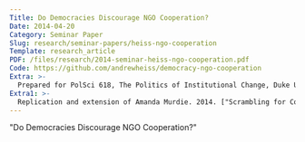 ```yaml
---
Title: Do Democracies Discourage NGO Cooperation?
Date: 2014-04-20
Category: Seminar Paper
Slug: research/seminar-papers/heiss-ngo-cooperation
Template: research_article
PDF: /files/research/2014-seminar-heiss-ngo-cooperation.pdf
Code: https://github.com/andrewheiss/democracy-ngo-cooperation
Extra: >-
  Prepared for PolSci 618, The Politics of Institutional Change, Duke University (taught by [Karen Remmer](http://polisci.duke.edu/people?Gurl=&Uil=1557&subpage=profile))
Extra1: >-
  Replication and extension of Amanda Murdie. 2014. ["Scrambling for Contact: The Determinants of Inter-NGO Cooperation in Non-Western Countries."](http://link.springer.com/article/10.1007/s11558-013-9180-2) *Review of International Organizations* 9, no. 3 (September): 309–31.
---
```


"Do Democracies Discourage NGO Cooperation?"
